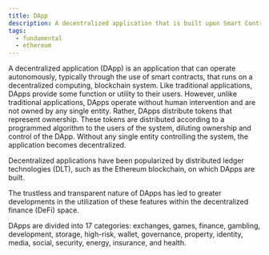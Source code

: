 ```yaml
---
title: DApp
description: A decentralized application that is built upon Smart Contracts and can operate autonomously
tags:
  - fundamental
  - ethereum
---
```


A decentralized application (DApp) is an application that can operate autonomously, typically through the use of smart contracts, that runs on a decentralized computing, blockchain system. Like traditional applications, DApps provide some function or utility to their users. However, unlike traditional applications, DApps operate without human intervention and are not owned by any single entity. Rather, DApps distribute tokens that represent ownership. These tokens are distributed according to a programmed algorithm to the users of the system, diluting ownership and control of the DApp. Without any single entity controlling the system, the application becomes decentralized.

Decentralized applications have been popularized by distributed ledger technologies (DLT), such as the Ethereum blockchain, on which DApps are built.

The trustless and transparent nature of DApps has led to greater developments in the utilization of these features within the decentralized finance (DeFi) space.

DApps are divided into 17 categories: exchanges, games, finance, gambling, development, storage, high-risk, wallet, governance, property, identity, media, social, security, energy, insurance, and health.


